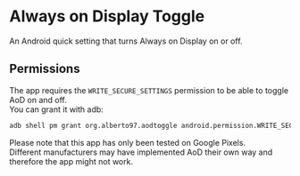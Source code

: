 # Always on Display Toggle

An Android quick setting that turns Always on Display on or off.

## Permissions

The app requires the ```WRITE_SECURE_SETTINGS``` permission to be able to toggle AoD on and off.\
You can grant it with adb:

```bash
adb shell pm grant org.alberto97.aodtoggle android.permission.WRITE_SECURE_SETTINGS
```
Please note that this app has only been tested on Google Pixels.\
Different manufacturers may have implemented AoD their own way and therefore the app might not work.
